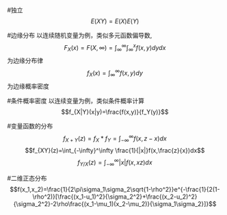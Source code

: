 #独立 
$$E(XY)=E(X)E(Y)$$

#边缘分布
以连续随机变量为例，类似多元函数偏导数,$$F_X(x)=F(X,\infty)=\int_\infty^\infty\int_\infty^xf(x,y)dydx$$
为边缘分布律
$$f_X(x)=\int_\infty^\infty f(x,y)dy$$
为边缘概率密度

#条件概率密度
以连续变量为例，类似条件概率计算
$$f_{X|Y}(x|y)=\frac{f(x,y)}{f_Y(y)}$$

#变量函数的分布
$$f_{X+Y}(z)=f_X*f_Y=\int_{-\infty}^\infty f(x,z-x)dx$$$$f_{XY}(z)=\int_{-\infty}^\infty \frac{1}{|x|}f(x,\frac{z}{x})dx$$$$f_{Y/X}(z)=\int_{-\infty}^\infty |x|f(x,xz)dx$$

#二维正态分布
$$f(x_1,x_2)=\frac{1}{2\pi\sigma_1\sigma_2\sqrt{1-\rho^2}}e^{-\frac{1}{2(1-\rho^2)}[\frac{(x_1-u_1)^2}{\sigma_2^2}+\frac{(x_2-u_2)^2}{\sigma_2^2}-2\rho\frac{(x_1-\mu_1)(x_2-\mu_2)}{\sigma_1\sigma_2}]}$$